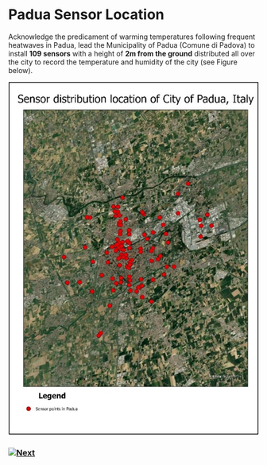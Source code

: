 # Padua Sensor Location

Acknowledge the predicament of warming temperatures following frequent heatwaves in Padua, lead the Municipality of Padua (Comune di Padova) to install **109 sensors** with a height of **2m from the ground** distributed all over the city to record the temperature and humidity of the city (see Figure below). 

![alt text](../Figures/SensorPadua.jpg)

### [![Next]](../Survey-question/Survey-Intro.md)
 
 <!---------------------------------------------------------------------------->
 
 [Next]: https://img.shields.io/badge/Next-37a779?style=for-the-badge